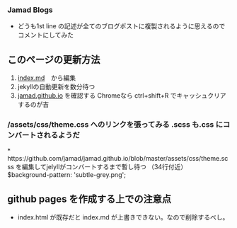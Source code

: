 ### Jamad Blogs


* どうも1st line の記述が全てのブログポストに複製されるように思えるので　 コメントにしてみた


## このページの更新方法 
1. [index.md](https://github.com/jamad/jamad.github.io/edit/master/index.md)　から編集
2. jekyllの自動更新を数分待つ
3. [jamad.github.io](https://jamad.github.io/) を確認する Chromeなら ctrl+shift+R でキャッシュクリアするのが吉

### /assets/css/theme.css へのリンクを張ってみる .scss も.css にコンバートされるようだ
<link rel="stylesheet" type="text/css" href="/assets/css/theme.css">
* https://github.com/jamad/jamad.github.io/blob/master/assets/css/theme.scss を編集してjelyllがコンバートするまで暫し待つ （34行付近） $background-pattern: 'subtle-grey.png'; 


## github pages を作成する上での注意点
* index.html が既存だと index.md が上書きできない。なので削除するべし。





